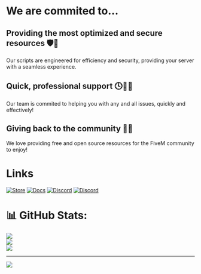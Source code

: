 # We are commited to...

## Providing the most optimized and secure resources 🛡️🏃
Our scripts are engineered for efficiency and security, providing your server with a seamless experience.

## Quick, professional support 🕓🧑‍💼
Our team is commited to helping you with any and all issues, quickly and effectively!

## Giving back to the community 🎁🤝
We love providing free and open source resources for the FiveM community to enjoy!


# Links

<a href='https://store.stevoscripts.com'>![Store](https://github.com/user-attachments/assets/a6bcaee8-55af-4b34-b154-b64bccaf65b9)</a>
<a href='https://docs.stevoscripts.com'>![Docs](https://github.com/user-attachments/assets/5702ddfd-b029-44ff-b5de-dc9f12c113de)</a>
<a href='https://discord.gg/stevoscripts'>![Discord](https://github.com/user-attachments/assets/e53155fe-06e1-4f3a-b600-dfce1d90c666)</a>
<a href='https://www.youtube.com/@stevoscripts'>![Discord](https://github.com/user-attachments/assets/1d62b6f6-7af1-4084-a123-fc6bf3936c86)</a>



# 📊 GitHub Stats:

![](https://github-readme-stats.vercel.app/api?username=stevoscriptsteam&theme=shadow_blue&hide_border=false&include_all_commits=true&count_private=false)<br/>
![](https://github-readme-streak-stats.herokuapp.com/?user=stevoscriptsteam&theme=shadow_blue&hide_border=false)<br/>
![](https://github-readme-stats.vercel.app/api/top-langs/?username=stevoscriptsteam&theme=shadow_blue&hide_border=false&include_all_commits=true&count_private=true&layout=compact)

---
[![](https://visitcount.itsvg.in/api?id=stevoscriptsteam&icon=0&color=0)](https://visitcount.itsvg.in)



